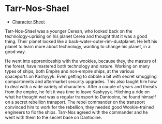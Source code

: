 # Tarr-Nos-Shael

- [Character Sheet](tarrnosshael.pdf)

Tarr-Nos-Shael was a younger Cerean, who looked back on the technology-uprising on his planet Cerea and thought that it was a good thing. Their planet looked like a back-water-outer-rim-dustplanet. He left his planet to learn more about technology, wanting to change his planet, in a good way.

He went into apprenticeship with the wookies, because they, the masters of the forest, have mastered both technology and nature. Working on many types of ships, both Empire and non-empire ships, at the various spaceports on Kashyyyk. Even getting to dabble a bit with secret smuggling compartments and aftermarket security upgrades. This also taught him how to deal with a wide variety of characters. After a couple of years and threats from the empire, he felt it was time to leave Kashyyyk. Hitching a ride on what he thought wat was a regular transport to Dantooine, he found himself on a secret rebellion transport. The rebel commander on the transport convinced him to work for the rebellion, they needed good Wookie-trained engineers to fix the ships. Tarr-Nos agreed with the commander and he went with them to the secret base on Dantooine.
